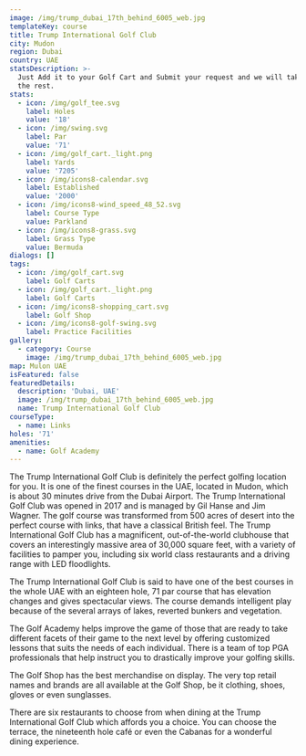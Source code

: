 ```yaml
---
image: /img/trump_dubai_17th_behind_6005_web.jpg
templateKey: course
title: Trump International Golf Club
city: Mudon
region: Dubai
country: UAE
statsDescription: >-
  Just Add it to your Golf Cart and Submit your request and we will take care of
  the rest.
stats:
  - icon: /img/golf_tee.svg
    label: Holes
    value: '18'
  - icon: /img/swing.svg
    label: Par
    value: '71'
  - icon: /img/golf_cart._light.png
    label: Yards
    value: '7205'
  - icon: /img/icons8-calendar.svg
    label: Established
    value: '2000'
  - icon: /img/icons8-wind_speed_48_52.svg
    label: Course Type
    value: Parkland
  - icon: /img/icons8-grass.svg
    label: Grass Type
    value: Bermuda
dialogs: []
tags:
  - icon: /img/golf_cart.svg
    label: Golf Carts
  - icon: /img/golf_cart._light.png
    label: Golf Carts
  - icon: /img/icons8-shopping_cart.svg
    label: Golf Shop
  - icon: /img/icons8-golf-swing.svg
    label: Practice Facilities
gallery:
  - category: Course
    image: /img/trump_dubai_17th_behind_6005_web.jpg
map: Mulon UAE
isFeatured: false
featuredDetails:
  description: 'Dubai, UAE'
  image: /img/trump_dubai_17th_behind_6005_web.jpg
  name: Trump International Golf Club
courseType:
  - name: Links
holes: '71'
amenities:
  - name: Golf Academy
---
```

The Trump International Golf Club is definitely the perfect golfing location for you. It is one of the finest courses in the UAE, located in Mudon, which is about 30 minutes drive from the Dubai Airport. The Trump International Golf Club was opened in 2017 and is managed by Gil Hanse and Jim Wagner. The golf course was transformed from 500 acres of desert into the perfect course with links, that have a classical British feel. The Trump International Golf Club has a magnificent, out-of-the-world clubhouse that covers an interestingly massive area of 30,000 square feet, with a variety of facilities to pamper you, including six world class restaurants and a driving range with LED floodlights.

The Trump International Golf Club is said to have one of the best courses in the whole UAE with an eighteen hole, 71 par course that has elevation changes and gives spectacular views. The course demands intelligent play because of the several arrays of lakes, reverted bunkers and vegetation.

The Golf Academy helps improve the game of those that are ready to take different facets of their game to the next level by offering customized lessons that suits the needs of each individual. There is a team of top PGA professionals that help instruct you to drastically improve your golfing skills.

The Golf Shop has the best merchandise on display. The very top retail names and brands are all available at the Golf Shop, be it clothing, shoes, gloves or even sunglasses.

There are six restaurants to choose from when dining at the Trump International Golf Club which affords you a choice. You can choose the terrace, the nineteenth hole café or even the Cabanas for a wonderful dining experience.
